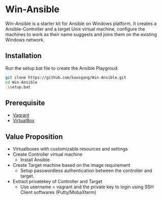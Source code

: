 # Win-Ansible

Win-Ansible is a starter kit for Ansible on Windows platform. It creates a Ansible-Controller and a target Unix virtual machine, configure the machines to work as their name suggests and joins them on the existing Windows network.

## Installation

Run the setup.bat file to create the Ansible Playgroud.

```bash
git clone https://github.com/kausgang/Win-Ansible.git
cd Win-Ansible
.\setup.bat
```


## Prerequisite
- [Vagrant](https://www.vagrantup.com/)
- [VirtualBox](https://www.virtualbox.org/)

## Value Proposition
- Virtualboxes with customizable resources and settings
- Create Controller virtual machine
  - Install Ansible
- Create Target machine based on the image requirement
  - Setup passwordless authentication between the controller and target.
- Extract privatekey of Controller and Target 
  - Use username = vagrant and the private key to login using SSH Client softwares (Putty/MobaXterm) 